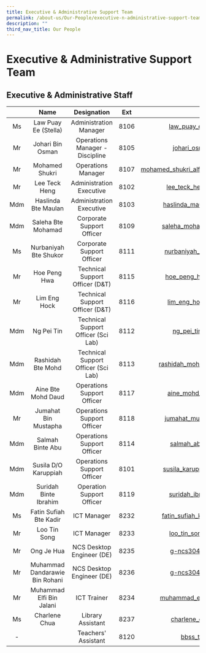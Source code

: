 ```yaml
---
title: Executive & Administrative Support Team
permalink: /about-us/Our-People/executive-n-administrative-support-team/
description: ""
third_nav_title: Our People
---
```

# Executive & Administrative Support Team


## Executive & Administrative Staff


|      |                Name               |                Designation                |  Ext |               Email               |
|:----:|:---------------------------------:|:-----------------------------------------:|:----:|:---------------------------------:|
|  Ms  | Law Puay Ee (Stella)              |           Administration Manager          |  8106 |     law_puay_ee@schools.gov.sg    |
|  Mr  | Johari Bin Osman                  | Operations Manager - Discipline | 8105  |      johari_osman@moe.edu.sg      | 
| Mr | Mohamed Shukri | Operations Manager | 8107 | mohamed_shukri_alfattah_abdul@schools.gov.sg |
|  Mr  | Lee Teck Heng                     |          Administration Executive         |  8102 |    lee_teck_heng@schools.gov.sg   |
| Mdm  | Haslinda Bte Maulan               |          Administration Executive         | 8103  |  haslinda_maulan@schools.gov.sg   |
|  Mdm | Saleha Bte Mohamad                |         Corporate Support Officer         | 8109 |   saleha_mohamad@schools.gov.sg   |
|   Ms | Nurbaniyah Bte Shukor             |         Corporate Support Officer         |  8111 |   nurbaniyah_shukor@moe.edu.sg    |
|  Mr  | Hoe Peng Hwa                      |      Technical Support Officer (D&T)      |  8115 |    hoe_peng_hwa@schools.gov.sg    |
|  Mr  | Lim Eng Hock                      |      Technical Support Officer (D&T)      |  8116 |    lim_eng_hock@schools.gov.sg    |
|  Mdm | Ng Pei Tin                        |    Technical Support Officer (Sci Lab)    |  8112 |     ng_pei_tin@schools.gov.sg     |
|  Mdm | Rashidah Bte Mohd                 |    Technical Support Officer (Sci Lab)    | 8113  |  rashidah_mohamed@schools.gov.sg  |
|  Mdm | Aine Bte Mohd Daud                 |    Operations Support Officer    | 8117  | aine_mohd_daud@moe.edu.sg  |
|  Mr | Jumahat Bin Mustapha                 |    Operations Support Officer    | 8118  | jumahat_mustapha@moe.edu.sg  |
|  Mdm | Salmah Binte Abu                 |    Operations Support Officer    | 8114  | salmah_abu@schools.gov.sg  |
|  Mdm | Susila D/O Karuppiah                 |    Operations Support Officer    | 8101  | susila_karuppiah@schools.gov.sg  |
|  Mdm | Suridah Binte Ibrahim                 |    Operation Support Officer    | 8119  | suridah_ibrahim@moe.edu.sg  |
|  Ms  | Fatin Sufiah Bte Kadir            |                ICT Manager                |  8232 | fatin_sufiah_kadir@schools.gov.sg |
|   Mr | Loo Tin Song                      |                ICT Manager                | 8233  |    loo_tin_song@schools.gov.sg    |
|  Mr  | Ong Je Hua                        |          NCS Desktop Engineer (DE)        |  8235 |       g-ncs3044sde@ncs.com.sg     |
|  Mr  | Muhammad Dandarawie Bin Rohani  |         NCS Desktop Engineer (DE)         | 8236  |      g-ncs3044sde@ncs.com.sg      |
|  Mr  | Muhammad Elfi Bin Jalani          |                ICT Trainer                |  8234 |  muhammad_elfi_jalani@moe.edu.sg  |
|   Ms   |    Charlene Chua   |             Library Assistant             |  8237 |   charlene_chua@moe.edu.sg            |
|   -  |                                   |            Teachers' Assistant            |  8120 |         bbss_ta@moe.edu.sg        |